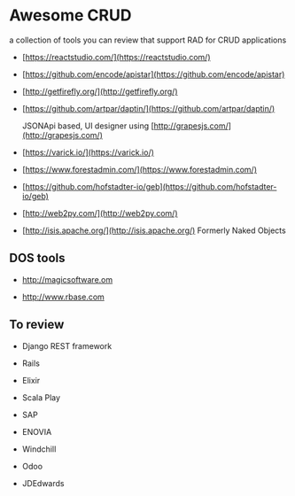 # Awesome CRUD

a collection of tools you can review that support RAD for CRUD applications

- [https://reactstudio.com/](https://reactstudio.com/)

- [https://github.com/encode/apistar](https://github.com/encode/apistar)

- [http://getfirefly.org/](http://getfirefly.org/)

- [https://github.com/artpar/daptin/](https://github.com/artpar/daptin/)

  JSONApi based, UI designer using [http://grapesjs.com/](http://grapesjs.com/)
  
- [https://varick.io/](https://varick.io/)

- [https://www.forestadmin.com/](https://www.forestadmin.com/)

- [https://github.com/hofstadter-io/geb](https://github.com/hofstadter-io/geb)

- [http://web2py.com/](http://web2py.com/)

- [http://isis.apache.org/](http://isis.apache.org/) Formerly Naked Objects

## DOS tools

- http://magicsoftware.om

- http://www.rbase.com

## To review

- Django REST framework

- Rails

- Elixir

- Scala Play

- SAP

- ENOVIA

- Windchill

- Odoo

- JDEdwards

